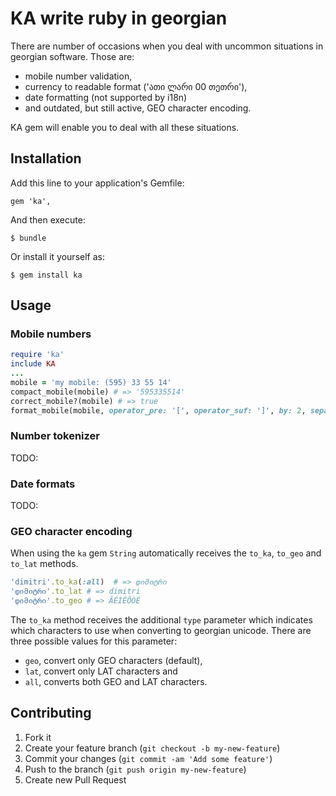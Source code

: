 # KA write ruby in georgian

There are number of occasions when you deal with uncommon situations in georgian software.
Those are:

* mobile number validation,
* currency to readable format ('ათი ლარი 00 თეთრი'), 
* date formatting (not supported by i18n)
* and outdated, but still active, GEO character encoding.

KA gem will enable you to deal with all these situations.

## Installation

Add this line to your application's Gemfile:

    gem 'ka', 

And then execute:

    $ bundle

Or install it yourself as:

    $ gem install ka

## Usage

### Mobile numbers

```ruby
require 'ka'
include KA
...
mobile = 'my mobile: (595) 33 55 14'
compact_mobile(mobile) # => '595335514'
correct_mobile?(mobile) # => true
format_mobile(mobile, operator_pre: '[', operator_suf: ']', by: 2, separator: ' ') #=> [595]33 55 14
```

### Number tokenizer

TODO:

### Date formats

TODO:

### GEO character encoding

When using the `ka` gem `String` automatically receives the `to_ka`, `to_geo` and `to_lat` methods.

```ruby
'dimitri'.to_ka(:all)  # => დიმიტრი
'დიმიტრი'.to_lat # => dimitri
'დიმიტრი'.to_geo # => ÃÉÌÉÔÒÉ
```

The `to_ka` method receives the additional `type` parameter which indicates which characters
to use when converting to georgian unicode. There are three possible values for this parameter:

* `geo`, convert only GEO characters (default),
* `lat`, convert only LAT characters and
* `all`, converts both GEO and LAT characters.

## Contributing

1. Fork it
2. Create your feature branch (`git checkout -b my-new-feature`)
3. Commit your changes (`git commit -am 'Add some feature'`)
4. Push to the branch (`git push origin my-new-feature`)
5. Create new Pull Request
